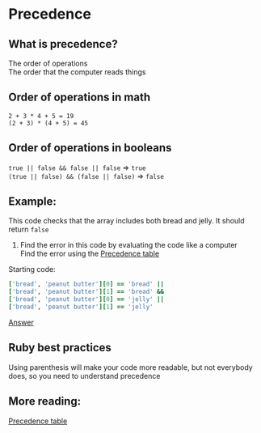 # Precedence

## What is precedence?
The order of operations  
The order that the computer reads things


## Order of operations in math
`2 + 3 * 4 + 5 = 19`  
`(2 + 3) * (4 + 5) = 45`


## Order of operations in booleans
`true || false && false || false` => `true`  
`(true || false) && (false || false)` => `false`


## Example:
This code checks that the array includes both bread and jelly. It should return `false`  

1) Find the error in this code by evaluating the code like a computer  
Find the error using the [Precedence table](https://www.techotopia.com/index.php/Ruby_Operator_Precedence)  

Starting code:  
```ruby
['bread', 'peanut butter'][0] == 'bread' ||
['bread', 'peanut butter'][1] == 'bread' &&
['bread', 'peanut butter'][0] == 'jelly' ||
['bread', 'peanut butter'][1] == 'jelly'  
```

[Answer](/explanations/exercises/precedence.md)  

## Ruby best practices
Using parenthesis will make your code more readable, but not everybody does, so you need to understand precedence


## More reading:
[Precedence table](https://www.techotopia.com/index.php/Ruby_Operator_Precedence)




